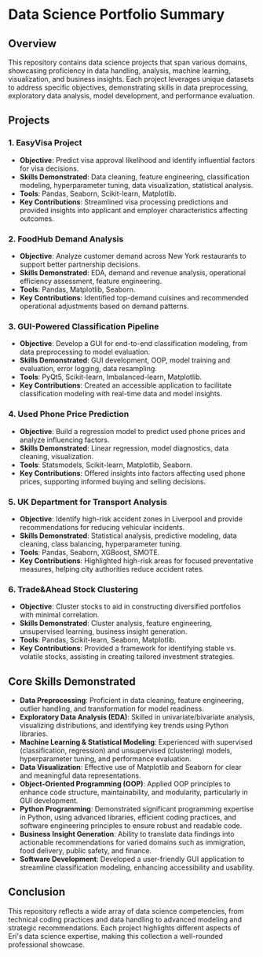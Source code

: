 # Data Science Portfolio Summary

## Overview
This repository contains data science projects that span various domains, showcasing proficiency in data handling, analysis, machine learning, visualization, and business insights. Each project leverages unique datasets to address specific objectives, demonstrating skills in data preprocessing, exploratory data analysis, model development, and performance evaluation.

## Projects

### 1. EasyVisa Project
- **Objective**: Predict visa approval likelihood and identify influential factors for visa decisions.
- **Skills Demonstrated**: Data cleaning, feature engineering, classification modeling, hyperparameter tuning, data visualization, statistical analysis.
- **Tools**: Pandas, Seaborn, Scikit-learn, Matplotlib.
- **Key Contributions**: Streamlined visa processing predictions and provided insights into applicant and employer characteristics affecting outcomes.

### 2. FoodHub Demand Analysis
- **Objective**: Analyze customer demand across New York restaurants to support better partnership decisions.
- **Skills Demonstrated**: EDA, demand and revenue analysis, operational efficiency assessment, feature engineering.
- **Tools**: Pandas, Matplotlib, Seaborn.
- **Key Contributions**: Identified top-demand cuisines and recommended operational adjustments based on demand patterns.

### 3. GUI-Powered Classification Pipeline
- **Objective**: Develop a GUI for end-to-end classification modeling, from data preprocessing to model evaluation.
- **Skills Demonstrated**: GUI development, OOP, model training and evaluation, error logging, data resampling.
- **Tools**: PyQt5, Scikit-learn, Imbalanced-learn, Matplotlib.
- **Key Contributions**: Created an accessible application to facilitate classification modeling with real-time data and model insights.

### 4. Used Phone Price Prediction
- **Objective**: Build a regression model to predict used phone prices and analyze influencing factors.
- **Skills Demonstrated**: Linear regression, model diagnostics, data cleaning, visualization.
- **Tools**: Statsmodels, Scikit-learn, Matplotlib, Seaborn.
- **Key Contributions**: Offered insights into factors affecting used phone prices, supporting informed buying and selling decisions.

### 5. UK Department for Transport Analysis
- **Objective**: Identify high-risk accident zones in Liverpool and provide recommendations for reducing vehicular incidents.
- **Skills Demonstrated**: Statistical analysis, predictive modeling, data cleaning, class balancing, hyperparameter tuning.
- **Tools**: Pandas, Seaborn, XGBoost, SMOTE.
- **Key Contributions**: Highlighted high-risk areas for focused preventative measures, helping city authorities reduce accident rates.

### 6. Trade&Ahead Stock Clustering
- **Objective**: Cluster stocks to aid in constructing diversified portfolios with minimal correlation.
- **Skills Demonstrated**: Cluster analysis, feature engineering, unsupervised learning, business insight generation.
- **Tools**: Pandas, Scikit-learn, Seaborn, Matplotlib.
- **Key Contributions**: Provided a framework for identifying stable vs. volatile stocks, assisting in creating tailored investment strategies.

## Core Skills Demonstrated
- **Data Preprocessing**: Proficient in data cleaning, feature engineering, outlier handling, and transformation for model readiness.
- **Exploratory Data Analysis (EDA)**: Skilled in univariate/bivariate analysis, visualizing distributions, and identifying key trends using Python libraries.
- **Machine Learning & Statistical Modeling**: Experienced with supervised (classification, regression) and unsupervised (clustering) models, hyperparameter tuning, and performance evaluation.
- **Data Visualization**: Effective use of Matplotlib and Seaborn for clear and meaningful data representations.
- **Object-Oriented Programming (OOP)**: Applied OOP principles to enhance code structure, maintainability, and modularity, particularly in GUI development.
- **Python Programming**: Demonstrated significant programming expertise in Python, using advanced libraries, efficient coding practices, and software engineering principles to ensure robust and readable code.
- **Business Insight Generation**: Ability to translate data findings into actionable recommendations for varied domains such as immigration, food delivery, public safety, and finance.
- **Software Development**: Developed a user-friendly GUI application to streamline classification modeling, enhancing accessibility and usability.

## Conclusion
This repository reflects a wide array of data science competencies, from technical coding practices and data handling to advanced modeling and strategic recommendations. Each project highlights different aspects of Eri's data science expertise, making this collection a well-rounded professional showcase.
